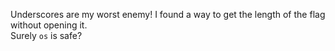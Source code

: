 Underscores are my worst enemy!
I found a way to get the length of the flag without opening it.  
Surely `os` is safe?  
